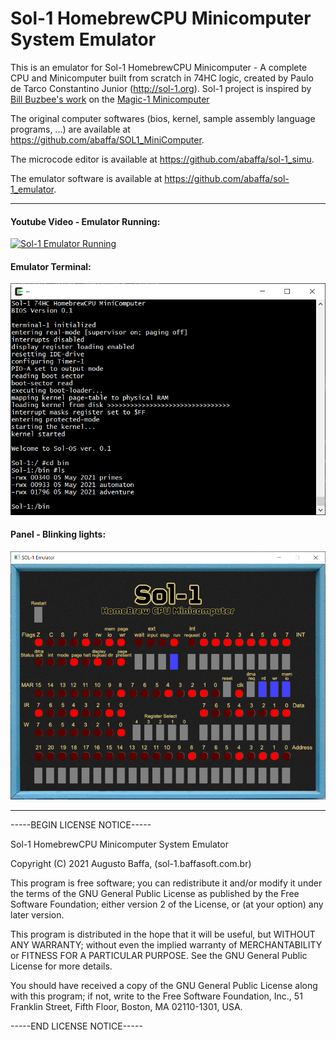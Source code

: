 # Sol-1 HomebrewCPU Minicomputer System Emulator

This is an emulator for Sol-1 HomebrewCPU Minicomputer - A complete CPU and Minicomputer built from scratch in 74HC logic, created by Paulo de Tarco Constantino Junior (http://sol-1.org). Sol-1 project is inspired by [Bill Buzbee's work](http://homebrewcpu.com) on the [Magic-1 Minicomputer](http://www.magic-1.org/)

The original computer softwares (bios, kernel, sample assembly language programs, ...) are available at https://github.com/abaffa/SOL1_MiniComputer.

The microcode editor is available at https://github.com/abaffa/sol-1_simu.

The emulator software is available at https://github.com/abaffa/sol-1_emulator.

---

#### Youtube Video - Emulator Running:

[![Sol-1 Emulator Running](https://img.youtube.com/vi/CpNSlcMSbfo/0.jpg)](https://www.youtube.com/watch?v=CpNSlcMSbfo)

#### Emulator Terminal:

![sol1_terminal](_images/so1_terminal.png)

#### Panel  - Blinking lights:

![panel](_images/panel.png)

---

-----BEGIN LICENSE NOTICE----- 

Sol-1 HomebrewCPU Minicomputer System Emulator

Copyright (C) 2021  Augusto Baffa, (sol-1.baffasoft.com.br)

This program is free software; you can redistribute it and/or
modify it under the terms of the GNU General Public License
as published by the Free Software Foundation; either version 2
of the License, or (at your option) any later version.

This program is distributed in the hope that it will be useful,
but WITHOUT ANY WARRANTY; without even the implied warranty of
MERCHANTABILITY or FITNESS FOR A PARTICULAR PURPOSE.  See the
GNU General Public License for more details.

You should have received a copy of the GNU General Public License
along with this program; if not, write to the Free Software
Foundation, Inc., 51 Franklin Street, Fifth Floor, Boston, MA  02110-1301, USA.

-----END LICENSE NOTICE----- 
